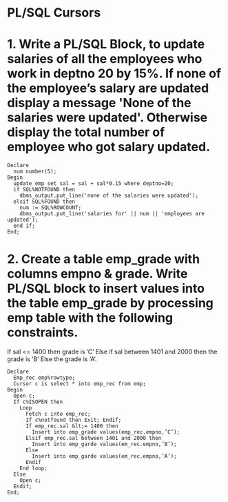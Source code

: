 # PL/SQL Cursors

# 1. Write a PL/SQL Block, to update salaries of all the employees who work in deptno 20 by 15%. If none of the employee’s salary are updated display a message 'None of the salaries were updated'. Otherwise display the total number of employee who got salary updated.
```
Declare
  num number(5);
Begin
  update emp set sal = sal + sal*0.15 where deptno=20;
  if SQL%NOTFOUND then
    dbms_output.put_line('none of the salaries were updated');
  elsif SQL%FOUND then
    num := SQL%ROWCOUNT;
    dbms_output.put_line('salaries for' || num || 'employees are updated');
  end if;
End;
```

# 2. Create a table emp_grade with columns empno &amp; grade. Write PL/SQL block to insert values into the table emp_grade by processing emp table with the following constraints.
If sal &lt;= 1400 then grade is ’C’
Else if sal between 1401 and 2000 then the grade is ‘B’ Else the grade is ‘A’.

```create table emp_grade(empno number, grade char(1));
Declare 
  Emp_rec emp%rowtype;
  Cursor c is select * into emp_rec from emp;
Begin
  Open c;
  If c%ISOPEN then
    Loop
      Fetch c into emp_rec;
      If c%notfound then Exit; Endif;
      If emp_rec.sal &lt;= 1400 then
        Insert into emp_grade values(emp_rec.empno,’C’);
      Elsif emp_rec.sal between 1401 and 2000 then
        Insert into emp_garde values(em_rec.empno,’B’);
      Else
        Insert into emp_garde values(em_rec.empno,’A’);
      Endif
    End loop;
  Else
    Open c;
  Endif;
End;
```
